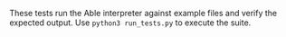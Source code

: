 These tests run the Able interpreter against example files and verify the expected output.
Use `python3 run_tests.py` to execute the suite.
